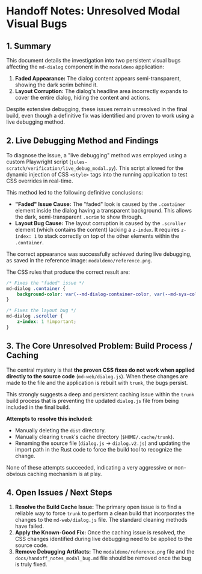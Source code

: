 # Handoff Notes: Unresolved Modal Visual Bugs

## 1. Summary

This document details the investigation into two persistent visual bugs affecting the `md-dialog` component in the `modaldemo` application:
1.  **Faded Appearance:** The dialog content appears semi-transparent, showing the dark scrim behind it.
2.  **Layout Corruption:** The dialog's headline area incorrectly expands to cover the entire dialog, hiding the content and actions.

Despite extensive debugging, these issues remain unresolved in the final build, even though a definitive fix was identified and proven to work using a live debugging method.

## 2. Live Debugging Method and Findings

To diagnose the issue, a "live debugging" method was employed using a custom Playwright script (`jules-scratch/verification/live_debug_modal.py`). This script allowed for the dynamic injection of CSS `<style>` tags into the running application to test CSS overrides in real-time.

This method led to the following definitive conclusions:

*   **"Faded" Issue Cause:** The "faded" look is caused by the `.container` element inside the dialog having a transparent background. This allows the dark, semi-transparent `.scrim` to show through.
*   **Layout Bug Cause:** The layout corruption is caused by the `.scroller` element (which contains the content) lacking a `z-index`. It requires `z-index: 1` to stack correctly on top of the other elements within the `.container`.

The correct appearance was successfully achieved during live debugging, as saved in the reference image: `modaldemo/reference.png`.

The CSS rules that produce the correct result are:
```css
/* Fixes the "faded" issue */
md-dialog .container {
    background-color: var(--md-dialog-container-color, var(--md-sys-color-surface-container-high, #ece6f0)) !important;
}

/* Fixes the layout bug */
md-dialog .scroller {
    z-index: 1 !important;
}
```

## 3. The Core Unresolved Problem: Build Process / Caching

The central mystery is that **the proven CSS fixes do not work when applied directly to the source code** (`md-web/dialog.js`). When these changes are made to the file and the application is rebuilt with `trunk`, the bugs persist.

This strongly suggests a deep and persistent caching issue within the `trunk` build process that is preventing the updated `dialog.js` file from being included in the final build.

**Attempts to resolve this included:**
*   Manually deleting the `dist` directory.
*   Manually clearing `trunk`'s cache directory (`$HOME/.cache/trunk`).
*   Renaming the source file (`dialog.js` -> `dialog.v2.js`) and updating the import path in the Rust code to force the build tool to recognize the change.

None of these attempts succeeded, indicating a very aggressive or non-obvious caching mechanism is at play.

## 4. Open Issues / Next Steps

1.  **Resolve the Build Cache Issue:** The primary open issue is to find a reliable way to force `trunk` to perform a clean build that incorporates the changes to the `md-web/dialog.js` file. The standard cleaning methods have failed.
2.  **Apply the Known-Good Fix:** Once the caching issue is resolved, the CSS changes identified during live debugging need to be applied to the source code.
3.  **Remove Debugging Artifacts:** The `modaldemo/reference.png` file and the `docs/handoff_notes_modal_bug.md` file should be removed once the bug is truly fixed.
